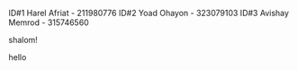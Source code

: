 ID#1 Harel Afriat - 211980776
ID#2 Yoad Ohayon - 323079103
ID#3 Avishay Memrod - 315746560


shalom!


hello
